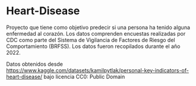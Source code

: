 # Heart-Disease

Proyecto que tiene como objetivo predecir si una persona ha tenido alguna enfermedad al corazón. Los datos comprenden encuestas realizadas por CDC como parte del Sistema de Vigilancia de Factores de Riesgo del Comportamiento (BRFSS). Los datos fueron recopilados durante el año 2022.

Datos obtenidos desde https://www.kaggle.com/datasets/kamilpytlak/personal-key-indicators-of-heart-disease/ bajo licencia CC0: Public Domain
